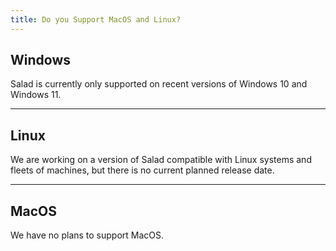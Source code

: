```yaml
---
title: Do you Support MacOS and Linux?
---
```


## Windows

Salad is currently only supported on recent versions of Windows 10 and Windows 11.

---

## Linux

We are working on a version of Salad compatible with Linux systems and fleets of machines, but there is no current
planned release date.

---

## MacOS

We have no plans to support MacOS.

